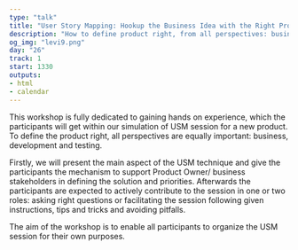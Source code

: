 ```yaml
---
type: "talk"
title: "User Story Mapping: Hookup the Business Idea with the Right Product (backlog)"
description: "How to define product right, from all perspectives: business, development and testing."
og_img: "levi9.png"
day: "26"
track: 1
start: 1330
outputs:
- html
- calendar
---
```


This workshop is fully dedicated to gaining hands on experience, which the participants will get within our simulation of USM session for a new product. To define the product right, all perspectives are equally important: business, development and testing.

Firstly, we will present the main aspect of the USM technique and give the participants the mechanism to support Product Owner/ business stakeholders in defining the solution and priorities. Afterwards the participants are expected to actively contribute to the session in one or two roles: asking right questions or facilitating the session following given instructions, tips and tricks and avoiding pitfalls.

The aim of the workshop is to enable all participants to organize the USM session for their own purposes.
